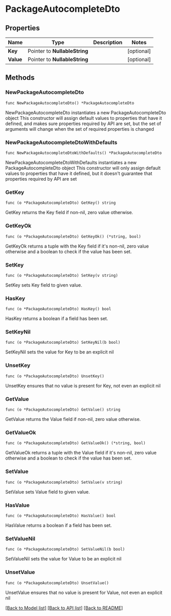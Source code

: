 # PackageAutocompleteDto

## Properties

Name | Type | Description | Notes
------------ | ------------- | ------------- | -------------
**Key** | Pointer to **NullableString** |  | [optional] 
**Value** | Pointer to **NullableString** |  | [optional] 

## Methods

### NewPackageAutocompleteDto

`func NewPackageAutocompleteDto() *PackageAutocompleteDto`

NewPackageAutocompleteDto instantiates a new PackageAutocompleteDto object
This constructor will assign default values to properties that have it defined,
and makes sure properties required by API are set, but the set of arguments
will change when the set of required properties is changed

### NewPackageAutocompleteDtoWithDefaults

`func NewPackageAutocompleteDtoWithDefaults() *PackageAutocompleteDto`

NewPackageAutocompleteDtoWithDefaults instantiates a new PackageAutocompleteDto object
This constructor will only assign default values to properties that have it defined,
but it doesn't guarantee that properties required by API are set

### GetKey

`func (o *PackageAutocompleteDto) GetKey() string`

GetKey returns the Key field if non-nil, zero value otherwise.

### GetKeyOk

`func (o *PackageAutocompleteDto) GetKeyOk() (*string, bool)`

GetKeyOk returns a tuple with the Key field if it's non-nil, zero value otherwise
and a boolean to check if the value has been set.

### SetKey

`func (o *PackageAutocompleteDto) SetKey(v string)`

SetKey sets Key field to given value.

### HasKey

`func (o *PackageAutocompleteDto) HasKey() bool`

HasKey returns a boolean if a field has been set.

### SetKeyNil

`func (o *PackageAutocompleteDto) SetKeyNil(b bool)`

 SetKeyNil sets the value for Key to be an explicit nil

### UnsetKey
`func (o *PackageAutocompleteDto) UnsetKey()`

UnsetKey ensures that no value is present for Key, not even an explicit nil
### GetValue

`func (o *PackageAutocompleteDto) GetValue() string`

GetValue returns the Value field if non-nil, zero value otherwise.

### GetValueOk

`func (o *PackageAutocompleteDto) GetValueOk() (*string, bool)`

GetValueOk returns a tuple with the Value field if it's non-nil, zero value otherwise
and a boolean to check if the value has been set.

### SetValue

`func (o *PackageAutocompleteDto) SetValue(v string)`

SetValue sets Value field to given value.

### HasValue

`func (o *PackageAutocompleteDto) HasValue() bool`

HasValue returns a boolean if a field has been set.

### SetValueNil

`func (o *PackageAutocompleteDto) SetValueNil(b bool)`

 SetValueNil sets the value for Value to be an explicit nil

### UnsetValue
`func (o *PackageAutocompleteDto) UnsetValue()`

UnsetValue ensures that no value is present for Value, not even an explicit nil

[[Back to Model list]](../README.md#documentation-for-models) [[Back to API list]](../README.md#documentation-for-api-endpoints) [[Back to README]](../README.md)


